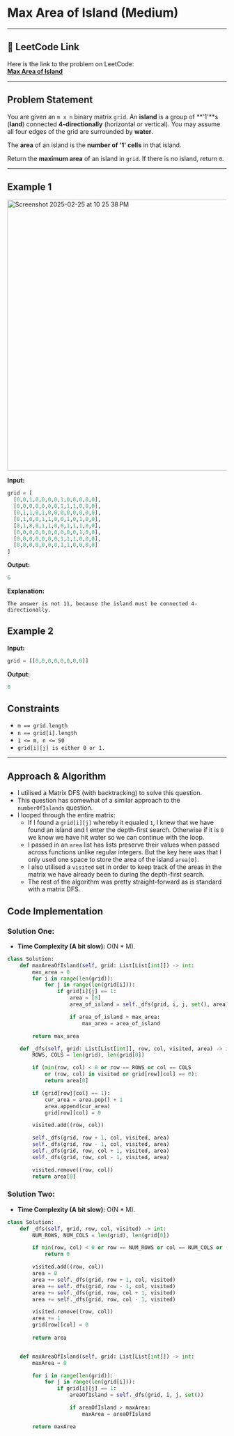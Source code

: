 # Max Area of Island (Medium)

---

## 🔗 LeetCode Link

Here is the link to the problem on LeetCode:  
[**Max Area of Island**](https://leetcode.com/problems/max-area-of-island/)

---

## Problem Statement

You are given an `m x n` binary matrix `grid`. An **island** is a group of **'1'**s (**land**) connected **4-directionally** (horizontal or vertical). You may assume all four edges of the grid are surrounded by **water**.

The **area** of an island is the **number of '1' cells** in that island.

Return the **maximum area** of an island in `grid`. If there is no island, return `0`.

---

## **Example 1**

<img width="621" alt="Screenshot 2025-02-25 at 10 25 38 PM" src="https://github.com/user-attachments/assets/f0af389f-5566-4421-bdaf-2c6e03686347" />

**Input:**

```python
grid = [
  [0,0,1,0,0,0,0,1,0,0,0,0,0],
  [0,0,0,0,0,0,0,1,1,1,0,0,0],
  [0,1,1,0,1,0,0,0,0,0,0,0,0],
  [0,1,0,0,1,1,0,0,1,0,1,0,0],
  [0,1,0,0,1,1,0,0,1,1,1,0,0],
  [0,0,0,0,0,0,0,0,0,0,1,0,0],
  [0,0,0,0,0,0,0,1,1,1,0,0,0],
  [0,0,0,0,0,0,0,1,1,0,0,0,0]
]
```

**Output:**

```python
6
```

**Explanation:**

```plaintext
The answer is not 11, because the island must be connected 4-directionally.
```

## **Example 2**

**Input:**

```python
grid = [[0,0,0,0,0,0,0,0]]
```

**Output:**

```python
0
```

## Constraints

- `m == grid.length`
- `n == grid[i].length`
- `1 <= m, n <= 50`
- `grid[i][j] is either 0 or 1.`

---

## Approach & Algorithm

- I utilised a Matrix DFS (with backtracking) to solve this question.
- This question has somewhat of a similar approach to the `numberOfIslands` question.
- I looped through the entire matrix:
  - If I found a `grid[i][j]` whereby it equaled `1`, I knew that we have found an island and I enter the depth-first search. Otherwise if it is `0` we know we have hit water so we can continue with the loop.
  - I passed in an `area` list has lists preserve their values when passed across functions unlike regular integers. But the key here was that I only used one space to store the area of the island `area[0]`.
  - I also utilised a `visited` set in order to keep track of the areas in the matrix we have already been to during the depth-first search.
  - The rest of the algorithm was pretty straight-forward as is standard with a matrix DFS.

## Code Implementation

### Solution One:

- **Time Complexity (A bit slow):** O(N \* M).

```python
class Solution:
    def maxAreaOfIsland(self, grid: List[List[int]]) -> int:
        max_area = 0
        for i in range(len(grid)):
            for j in range(len(grid[i])):
                if grid[i][j] == 1:
                    area = [0]
                    area_of_island = self._dfs(grid, i, j, set(), area)

                    if area_of_island > max_area:
                        max_area = area_of_island

        return max_area

    def _dfs(self, grid: List[List[int]], row, col, visited, area) -> int:
        ROWS, COLS = len(grid), len(grid[0])

        if (min(row, col) < 0 or row == ROWS or col == COLS
            or (row, col) in visited or grid[row][col] == 0):
            return area[0]

        if (grid[row][col] == 1):
            cur_area = area.pop() + 1
            area.append(cur_area)
            grid[row][col] = 0

        visited.add((row, col))

        self._dfs(grid, row + 1, col, visited, area)
        self._dfs(grid, row - 1, col, visited, area)
        self._dfs(grid, row, col + 1, visited, area)
        self._dfs(grid, row, col - 1, visited, area)

        visited.remove((row, col))
        return area[0]
```

### Solution Two:

- **Time Complexity (A bit slow):** O(N \* M).

```python
class Solution:
    def _dfs(self, grid, row, col, visited) -> int:
        NUM_ROWS, NUM_COLS = len(grid), len(grid[0])

        if min(row, col) < 0 or row == NUM_ROWS or col == NUM_COLS or (row, col) in visited or grid[row][col] == 0:
            return 0

        visited.add((row, col))
        area = 0
        area += self._dfs(grid, row + 1, col, visited)
        area += self._dfs(grid, row - 1, col, visited)
        area += self._dfs(grid, row, col + 1, visited)
        area += self._dfs(grid, row, col - 1, visited)

        visited.remove((row, col))
        area += 1
        grid[row][col] = 0
        
        return area


    def maxAreaOfIsland(self, grid: List[List[int]]) -> int:
        maxArea = 0

        for i in range(len(grid)):
            for j in range(len(grid[i])):
                if grid[i][j] == 1:
                    areaOfIsland = self._dfs(grid, i, j, set())

                    if areaOfIsland > maxArea:
                        maxArea = areaOfIsland

        return maxArea
```
